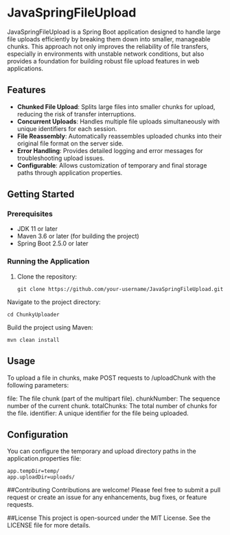 # JavaSpringFileUpload
JavaSpringFileUpload is a Spring Boot application designed to handle large file uploads efficiently by breaking them down into smaller, manageable chunks. This approach not only improves the reliability of file transfers, especially in environments with unstable network conditions, but also provides a foundation for building robust file upload features in web applications.

## Features
- **Chunked File Upload**: Splits large files into smaller chunks for upload, reducing the risk of transfer interruptions.
- **Concurrent Uploads**: Handles multiple file uploads simultaneously with unique identifiers for each session.
- **File Reassembly**: Automatically reassembles uploaded chunks into their original file format on the server side.
- **Error Handling**: Provides detailed logging and error messages for troubleshooting upload issues.
- **Configurable**: Allows customization of temporary and final storage paths through application properties.

## Getting Started

### Prerequisites
- JDK 11 or later
- Maven 3.6 or later (for building the project)
- Spring Boot 2.5.0 or later

### Running the Application
1. Clone the repository:
   ```
   git clone https://github.com/your-username/JavaSpringFileUpload.git
   ```
   
Navigate to the project directory:
```
cd ChunkyUploader
```

Build the project using Maven:
```
mvn clean install
```

## Usage
To upload a file in chunks, make POST requests to /uploadChunk with the following parameters:

file: The file chunk (part of the multipart file).
chunkNumber: The sequence number of the current chunk.
totalChunks: The total number of chunks for the file.
identifier: A unique identifier for the file being uploaded.

## Configuration
You can configure the temporary and upload directory paths in the application.properties file:

```
app.tempDir=temp/
app.uploadDir=uploads/
```

##Contributing
Contributions are welcome! Please feel free to submit a pull request or create an issue for any enhancements, bug fixes, or feature requests.

##License
This project is open-sourced under the MIT License. See the LICENSE file for more details.
